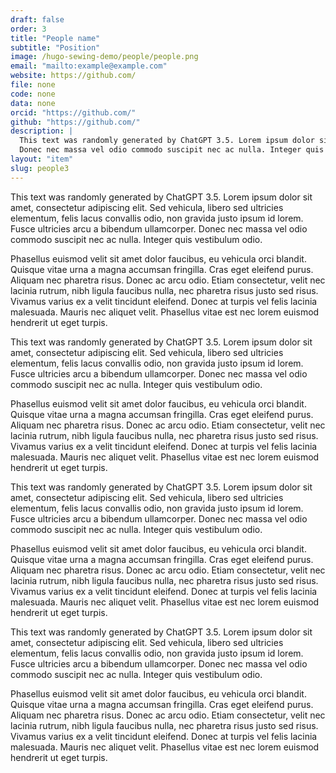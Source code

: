```yaml
---
draft: false
order: 3
title: "People name"
subtitle: "Position"
image: /hugo-sewing-demo/people/people.png
email: "mailto:example@example.com"
website: https://github.com/
file: none
code: none
data: none
orcid: "https://github.com/"
github: "https://github.com/"
description: |
  This text was randomly generated by ChatGPT 3.5. Lorem ipsum dolor sit amet, consectetur adipiscing elit. Sed vehicula, libero sed ultricies elementum, felis lacus convallis odio, non gravida justo ipsum id lorem. Fusce ultricies arcu a bibendum ullamcorper. 
  Donec nec massa vel odio commodo suscipit nec ac nulla. Integer quis vestibulum odio.Phasellus euismod velit sit amet dolor faucibus, eu vehicula orci blandit. Quisque vitae urna a magna accumsan fringilla.
layout: "item"
slug: people3
---
```


This text was randomly generated by ChatGPT 3.5. Lorem ipsum dolor sit amet, consectetur adipiscing elit. Sed vehicula, libero sed ultricies elementum, felis lacus convallis odio, non gravida justo ipsum id lorem. Fusce ultricies arcu a bibendum ullamcorper. Donec nec massa vel odio commodo suscipit nec ac nulla. Integer quis vestibulum odio.

Phasellus euismod velit sit amet dolor faucibus, eu vehicula orci blandit. Quisque vitae urna a magna accumsan fringilla. Cras eget eleifend purus. Aliquam nec pharetra risus. Donec ac arcu odio. Etiam consectetur, velit nec lacinia rutrum, nibh ligula faucibus nulla, nec pharetra risus justo sed risus. Vivamus varius ex a velit tincidunt eleifend. Donec at turpis vel felis lacinia malesuada. Mauris nec aliquet velit. Phasellus vitae est nec lorem euismod hendrerit ut eget turpis.

This text was randomly generated by ChatGPT 3.5. Lorem ipsum dolor sit amet, consectetur adipiscing elit. Sed vehicula, libero sed ultricies elementum, felis lacus convallis odio, non gravida justo ipsum id lorem. Fusce ultricies arcu a bibendum ullamcorper. Donec nec massa vel odio commodo suscipit nec ac nulla. Integer quis vestibulum odio.

Phasellus euismod velit sit amet dolor faucibus, eu vehicula orci blandit. Quisque vitae urna a magna accumsan fringilla. Cras eget eleifend purus. Aliquam nec pharetra risus. Donec ac arcu odio. Etiam consectetur, velit nec lacinia rutrum, nibh ligula faucibus nulla, nec pharetra risus justo sed risus. Vivamus varius ex a velit tincidunt eleifend. Donec at turpis vel felis lacinia malesuada. Mauris nec aliquet velit. Phasellus vitae est nec lorem euismod hendrerit ut eget turpis.

This text was randomly generated by ChatGPT 3.5. Lorem ipsum dolor sit amet, consectetur adipiscing elit. Sed vehicula, libero sed ultricies elementum, felis lacus convallis odio, non gravida justo ipsum id lorem. Fusce ultricies arcu a bibendum ullamcorper. Donec nec massa vel odio commodo suscipit nec ac nulla. Integer quis vestibulum odio.

Phasellus euismod velit sit amet dolor faucibus, eu vehicula orci blandit. Quisque vitae urna a magna accumsan fringilla. Cras eget eleifend purus. Aliquam nec pharetra risus. Donec ac arcu odio. Etiam consectetur, velit nec lacinia rutrum, nibh ligula faucibus nulla, nec pharetra risus justo sed risus. Vivamus varius ex a velit tincidunt eleifend. Donec at turpis vel felis lacinia malesuada. Mauris nec aliquet velit. Phasellus vitae est nec lorem euismod hendrerit ut eget turpis.

This text was randomly generated by ChatGPT 3.5. Lorem ipsum dolor sit amet, consectetur adipiscing elit. Sed vehicula, libero sed ultricies elementum, felis lacus convallis odio, non gravida justo ipsum id lorem. Fusce ultricies arcu a bibendum ullamcorper. Donec nec massa vel odio commodo suscipit nec ac nulla. Integer quis vestibulum odio.

Phasellus euismod velit sit amet dolor faucibus, eu vehicula orci blandit. Quisque vitae urna a magna accumsan fringilla. Cras eget eleifend purus. Aliquam nec pharetra risus. Donec ac arcu odio. Etiam consectetur, velit nec lacinia rutrum, nibh ligula faucibus nulla, nec pharetra risus justo sed risus. Vivamus varius ex a velit tincidunt eleifend. Donec at turpis vel felis lacinia malesuada. Mauris nec aliquet velit. Phasellus vitae est nec lorem euismod hendrerit ut eget turpis.